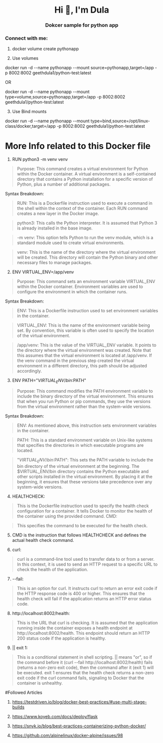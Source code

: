 <h1 align="center">Hi 👋, I'm Dula</h1>
<h3 align="center">Dokcer sample for python app</h3>

<h3 align="left">Connect with me:</h3>
<p align="left">
</p>

1. docker volume create pythonapp


2. Use volumes

docker run -d --name pythonapp --mount source=pythonapp,target=/app -p 8002:8002 geethdula1/python-test:latest
   
OR

docker run -d --name pythonapp --mount type=volume,source=pythonapp,target=/app -p 8002:8002 geethdula1/python-test:latest	

3. Use Bind mounts

docker run -d --name pythonapp --mount type=bind,source=/opt/linux-class/docker,target=/app -p 8002:8002 geethdula1/python-test:latest

# More Info related to this Docker file
1. RUN python3 -m venv venv

> Purpose:
This command creates a virtual environment for Python within the Docker container. A virtual environment is a self-contained directory that contains a Python installation for a specific version of Python, plus a number of additional packages.


Syntax Breakdown:
> RUN: This is a Dockerfile instruction used to execute a command in the shell within the context of the container. Each RUN command creates a new layer in the Docker image.

> python3: This calls the Python interpreter. It is assumed that Python 3 is already installed in the base image.

> -m venv: This option tells Python to run the venv module, which is a standard module used to create virtual environments.

> venv: This is the name of the directory where the virtual environment will be created. This directory will contain the Python binary and other necessary files to manage packages.

2. ENV VIRTUAL_ENV=/app/venv

> Purpose:
This command sets an environment variable VIRTUAL_ENV within the Docker container. Environment variables are used to configure the environment in which the container runs.


Syntax Breakdown:
> ENV: This is a Dockerfile instruction used to set environment variables in the container.

> VIRTUAL_ENV: This is the name of the environment variable being set. By convention, this variable is often used to specify the location of the virtual environment.

> /app/venv: This is the value of the VIRTUAL_ENV variable. It points to the directory where the virtual environment was created. Note that this assumes that the virtual environment is located at /app/venv. If the venv command in the previous step created the virtual environment in a different directory, this path should be adjusted accordingly.

3. ENV PATH="$VIRTUAL_ENV/bin:$PATH"

> Purpose:
This command modifies the PATH environment variable to include the binary directory of the virtual environment. This ensures that when you run Python or pip commands, they use the versions from the virtual environment rather than the system-wide versions.


Syntax Breakdown:
> ENV: As mentioned above, this instruction sets environment variables in the container.

> PATH: This is a standard environment variable on Unix-like systems that specifies the directories in which executable programs are located.

> "$VIRTUAL_ENV/bin:$PATH": This sets the PATH variable to include the bin directory of the virtual environment at the beginning. The $VIRTUAL_ENV/bin directory contains the Python executable and other scripts installed in the virtual environment. By placing it at the beginning, it ensures that these versions take precedence over any system-wide versions.


4. HEALTHCHECK:

> This is the Dockerfile instruction used to specify the health check configuration for a container.
It tells Docker to monitor the health of the container using the provided command.
CMD:

> This specifies the command to be executed for the health check.
5. CMD is the instruction that follows HEALTHCHECK and defines the actual health check command.

6. curl:

> curl is a command-line tool used to transfer data to or from a server.
In this context, it is used to send an HTTP request to a specific URL to check the health of the application.

7. --fail:

> This is an option for curl.
It instructs curl to return an error exit code if the HTTP response code is 400 or higher.
This ensures that the health check will fail if the application returns an HTTP error status code.

8. http://localhost:8002/health:

> This is the URL that curl is checking.
It is assumed that the application running inside the container exposes a health endpoint at http://localhost:8002/health.
This endpoint should return an HTTP 200 status code if the application is healthy.

9. || exit 1:

> This is a conditional statement in shell scripting.
|| means "or", so if the command before it (curl --fail http://localhost:8002/health) fails (returns a non-zero exit code), then the command after it (exit 1) will be executed.
exit 1 ensures that the health check returns a non-zero exit code if the curl command fails, signaling to Docker that the container is unhealthy.

#Followed Articles

1. https://testdriven.io/blog/docker-best-practices/#use-multi-stage-builds

2. https://www.koyeb.com/docs/deploy/flask

3. https://snyk.io/blog/best-practices-containerizing-python-docker/

4. https://github.com/alpinelinux/docker-alpine/issues/98

